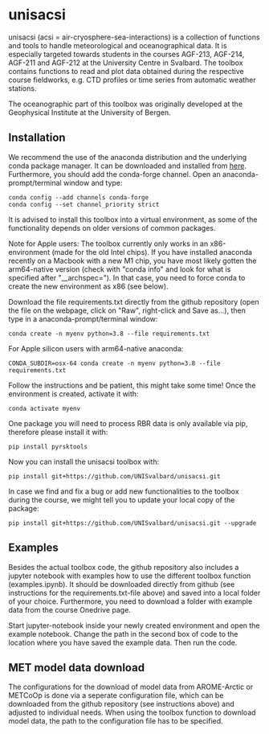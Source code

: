 # unisacsi

unisacsi (acsi = air-cryosphere-sea-interactions) is a collection of functions and tools to handle meteorological and oceanographical data. It is especially targeted towards students in the courses AGF-213, AGF-214, AGF-211 and AGF-212 at the University Centre in Svalbard. The toolbox contains functions to read and plot data obtained during the respective course fieldworks, e.g. CTD profiles or time series from automatic weather stations.

The oceanographic part of this toolbox was originally developed at the Geophysical Institute at the University of Bergen.


## Installation

We recommend the use of the anaconda distribution and the underlying conda package manager. It can be downloaded and installed from [here](https://www.anaconda.com/products/distribution). Furthermore, you should add the conda-forge channel. Open an anaconda-prompt/terminal window and type:
```
conda config --add channels conda-forge
conda config --set channel_priority strict
```
It is advised to install this toolbox into a virtual environment, as some of the functionality depends on older versions of common packages.

Note for Apple users: The toolbox currently only works in an x86-environment (made for the old Intel chips). If you have installed anaconda recently on a Macbook with a new M1 chip, you have most likely gotten the arm64-native version (check with "conda info" and look for what is specified after "__archspec="). In that case, you need to force conda to create the new environment as x86 (see below).

Download the file requirements.txt directly from the github repository (open the file on the webpage, click on "Raw", right-click and Save as...), then type in a anaconda-prompt/terminal window:
```
conda create -n myenv python=3.8 --file requirements.txt
```
For Apple silicon users with arm64-native anaconda:
```
CONDA_SUBDIR=osx-64 conda create -n myenv python=3.8 --file requirements.txt
```

Follow the instructions and be patient, this might take some time! Once the environment is created, activate it with:
```
conda activate myenv
```

One package you will need to process RBR data is only available via pip, therefore please install it with:
```
pip install pyrsktools
```

Now you can install the unisacsi toolbox with:
```
pip install git+https://github.com/UNISvalbard/unisacsi.git
```

In case we find and fix a bug or add new functionalities to the toolbox during the course, we might tell you to update your local copy of the package:
```
pip install git+https://github.com/UNISvalbard/unisacsi.git --upgrade
```

## Examples

Besides the actual toolbox code, the github repository also includes a jupyter notebook with examples how to use the different toolbox function (examples.ipynb). It should be downloaded directly from github (see instructions for the requirements.txt-file above) and saved into a local folder of your choice. Furthermore, you need to download a folder with example data from the course Onedrive page.

Start jupyter-notebook inside your newly created environment and open the example notebook. Change the path in the second box of code to the location where you have saved the example data. Then run the code.

## MET model data download

The configurations for the download of model data from AROME-Arctic or METCoOp is done via a seperate configuration file, which can be downloaded from the github repository (see instructions above) and adjusted to individual needs. When using the toolbox function to download model data, the path to the configuration file has to be specified.
